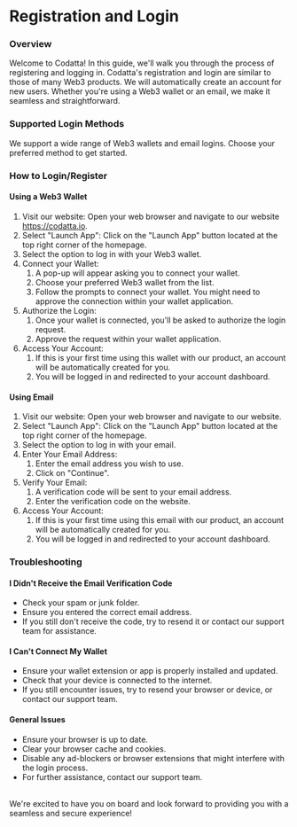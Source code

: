# Registration and Login

### Overview

Welcome to Codatta! In this guide, we'll walk you through the process of registering and logging in. Codatta's registration and login are similar to those of many Web3 products. We will automatically create an account for new users. Whether you're using a Web3 wallet or an email, we make it seamless and straightforward.

### Supported Login Methods

We support a wide range of Web3 wallets and email logins. Choose your preferred method to get started.

### How to Login/Register

#### Using a Web3 Wallet

1. Visit our website: Open your web browser and navigate to our website https://codatta.io.
2. Select "Launch App": Click on the "Launch App" button located at the top right corner of the homepage.
3. Select the option to log in with your Web3 wallet.
4. Connect your Wallet:
   1. A pop-up will appear asking you to connect your wallet.
   2. Choose your preferred Web3 wallet from the list.
   3. Follow the prompts to connect your wallet. You might need to approve the connection within your wallet application.
5. Authorize the Login:
   1. Once your wallet is connected, you'll be asked to authorize the login request.
   2. Approve the request within your wallet application.
6. Access Your Account:
   1. If this is your first time using this wallet with our product, an account will be automatically created for you.
   2. You will be logged in and redirected to your account dashboard.

#### Using Email

1. Visit our website: Open your web browser and navigate to our website.
2. Select "Launch App": Click on the "Launch App" button located at the top right corner of the homepage.
3. Select the option to log in with your email.
4. Enter Your Email Address:
   1. Enter the email address you wish to use.
   2. Click on "Continue".
5. Verify Your Email:
   1. A verification code will be sent to your email address.
   2. Enter the verification code on the website.
6. Access Your Account:
   1. If this is your first time using this email with our product, an account will be automatically created for you.
   2. You will be logged in and redirected to your account dashboard.

### Troubleshooting

#### I Didn't Receive the Email Verification Code

* Check your spam or junk folder.
* Ensure you entered the correct email address.
* If you still don't receive the code, try to resend it or contact our support team for assistance.

#### I Can't Connect My Wallet

* Ensure your wallet extension or app is properly installed and updated.
* Check that your device is connected to the internet.
* If you still encounter issues, try to resend your browser or device, or contact our support team.

#### General Issues

* Ensure your browser is up to date.
* Clear your browser cache and cookies.
* Disable any ad-blockers or browser extensions that might interfere with the login process.
* For further assistance, contact our support team.

\
We're excited to have you on board and look forward to providing you with a seamless and secure experience!
